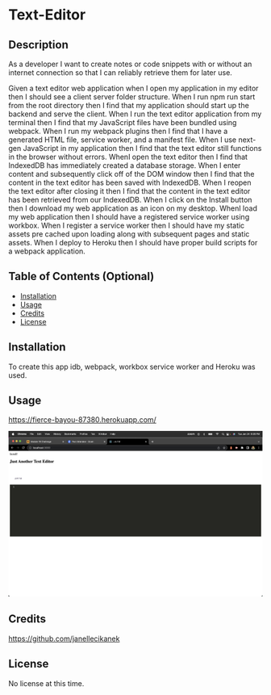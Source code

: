 # Text-Editor

## Description

As a developer I want to create notes or code snippets with or without an internet connection so that I can reliably retrieve them for later use.

Given a text editor web application when I open my application in my editor then I should see a client server folder structure.
When I run npm run start from the root directory then I find that my application should start up the backend and serve the client.
When I run the text editor application from my terminal then I find that my JavaScript files have been bundled using webpack.
When I run my webpack plugins then I find that I have a generated HTML file, service worker, and a manifest file.
When I use next-gen JavaScript in my application then I find that the text editor still functions in the browser without errors.
WhenI open the text editor then I find that IndexedDB has immediately created a database storage.
When I enter content and subsequently click off of the DOM window then I find that the content in the text editor has been saved with IndexedDB.
When I reopen the text editor after closing it then I find that the content in the text editor has been retrieved from our IndexedDB.
When I click on the Install button then I download my web application as an icon on my desktop.
WhenI load my web application then I should have a registered service worker using workbox.
When I register a service worker then I should have my static assets pre cached upon loading along with subsequent pages and static assets.
When I deploy to Heroku then I should have proper build scripts for a webpack application.


## Table of Contents (Optional)

- [Installation](#installation)
- [Usage](#usage)
- [Credits](#credits)
- [License](#license)

## Installation

To create this app idb, webpack, workbox service worker and Heroku was used.

## Usage

https://fierce-bayou-87380.herokuapp.com/

![alt JATE Text Editior Screenshot](client/src/images/JATE.png)

## Credits

https://github.com/janellecikanek

## License

No license at this time.
